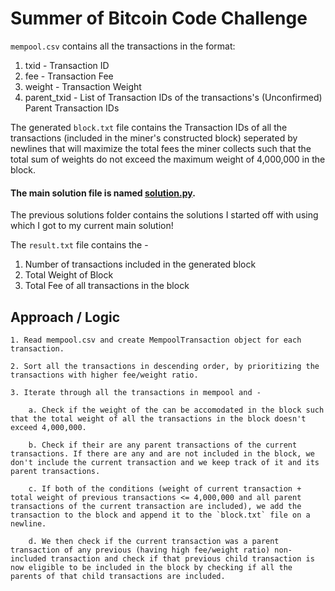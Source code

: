 # Summer of Bitcoin Code Challenge

`mempool.csv` contains all the transactions in the format:

1. txid - Transaction ID
2. fee - Transaction Fee
3. weight - Transaction Weight
4. parent_txid - List of Transaction IDs of the transactions's (Unconfirmed) Parent Transaction IDs

The generated `block.txt` file contains the Transaction IDs of all the transactions (included in the miner's constructed block) seperated by newlines that will maximize the total fees the miner collects such that the total sum of weights do not exceed the maximum weight of 4,000,000 in the block.

#### **The main solution file is named [solution.py](solution.py).**

The previous solutions folder contains the solutions I started off with using which I got to my current main solution!

The `result.txt` file contains the - 

1. Number of transactions included in the generated block
2. Total Weight of Block
3. Total Fee of all transactions in the block

## Approach / Logic

```
1. Read mempool.csv and create MempoolTransaction object for each transaction.

2. Sort all the transactions in descending order, by prioritizing the transactions with higher fee/weight ratio.

3. Iterate through all the transactions in mempool and -

    a. Check if the weight of the can be accomodated in the block such that the total weight of all the transactions in the block doesn't exceed 4,000,000.

    b. Check if their are any parent transactions of the current transactions. If there are any and are not included in the block, we don't include the current transaction and we keep track of it and its parent transactions.

    c. If both of the conditions (weight of current transaction + total weight of previous transactions <= 4,000,000 and all parent transactions of the current transaction are included), we add the transaction to the block and append it to the `block.txt` file on a newline.

    d. We then check if the current transaction was a parent transaction of any previous (having high fee/weight ratio) non-included transaction and check if that previous child transaction is now eligible to be included in the block by checking if all the parents of that child transactions are included.
```